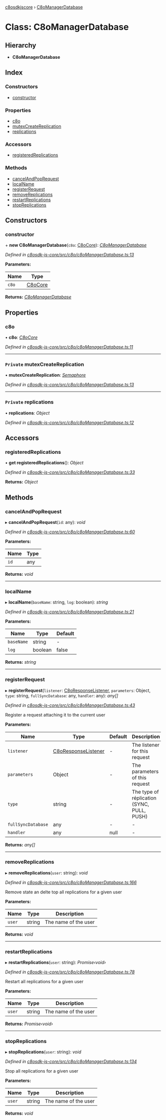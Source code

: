 [c8osdkjscore](../README.md) › [C8oManagerDatabase](c8omanagerdatabase.md)

# Class: C8oManagerDatabase

## Hierarchy

* **C8oManagerDatabase**

## Index

### Constructors

* [constructor](c8omanagerdatabase.md#constructor)

### Properties

* [c8o](c8omanagerdatabase.md#c8o)
* [mutexCreateReplication](c8omanagerdatabase.md#private-mutexcreatereplication)
* [replications](c8omanagerdatabase.md#private-replications)

### Accessors

* [registeredReplications](c8omanagerdatabase.md#registeredreplications)

### Methods

* [cancelAndPopRequest](c8omanagerdatabase.md#cancelandpoprequest)
* [localName](c8omanagerdatabase.md#localname)
* [registerRequest](c8omanagerdatabase.md#registerrequest)
* [removeReplications](c8omanagerdatabase.md#removereplications)
* [restartReplications](c8omanagerdatabase.md#restartreplications)
* [stopReplications](c8omanagerdatabase.md#stopreplications)

## Constructors

###  constructor

\+ **new C8oManagerDatabase**(`c8o`: [C8oCore](c8ocore.md)): *[C8oManagerDatabase](c8omanagerdatabase.md)*

*Defined in [c8osdk-js-core/src/c8o/c8oManagerDatabase.ts:13](https://github.com/convertigo/c8osdk-angular/blob/acd0992/src/c8o/c8oManagerDatabase.ts#L13)*

**Parameters:**

Name | Type |
------ | ------ |
`c8o` | [C8oCore](c8ocore.md) |

**Returns:** *[C8oManagerDatabase](c8omanagerdatabase.md)*

## Properties

###  c8o

• **c8o**: *[C8oCore](c8ocore.md)*

*Defined in [c8osdk-js-core/src/c8o/c8oManagerDatabase.ts:11](https://github.com/convertigo/c8osdk-angular/blob/acd0992/src/c8o/c8oManagerDatabase.ts#L11)*

___

### `Private` mutexCreateReplication

• **mutexCreateReplication**: *[Semaphore](semaphore.md)*

*Defined in [c8osdk-js-core/src/c8o/c8oManagerDatabase.ts:13](https://github.com/convertigo/c8osdk-angular/blob/acd0992/src/c8o/c8oManagerDatabase.ts#L13)*

___

### `Private` replications

• **replications**: *Object*

*Defined in [c8osdk-js-core/src/c8o/c8oManagerDatabase.ts:12](https://github.com/convertigo/c8osdk-angular/blob/acd0992/src/c8o/c8oManagerDatabase.ts#L12)*

## Accessors

###  registeredReplications

• **get registeredReplications**(): *Object*

*Defined in [c8osdk-js-core/src/c8o/c8oManagerDatabase.ts:33](https://github.com/convertigo/c8osdk-angular/blob/acd0992/src/c8o/c8oManagerDatabase.ts#L33)*

**Returns:** *Object*

## Methods

###  cancelAndPopRequest

▸ **cancelAndPopRequest**(`id`: any): *void*

*Defined in [c8osdk-js-core/src/c8o/c8oManagerDatabase.ts:60](https://github.com/convertigo/c8osdk-angular/blob/acd0992/src/c8o/c8oManagerDatabase.ts#L60)*

**Parameters:**

Name | Type |
------ | ------ |
`id` | any |

**Returns:** *void*

___

###  localName

▸ **localName**(`baseName`: string, `log`: boolean): *string*

*Defined in [c8osdk-js-core/src/c8o/c8oManagerDatabase.ts:21](https://github.com/convertigo/c8osdk-angular/blob/acd0992/src/c8o/c8oManagerDatabase.ts#L21)*

**Parameters:**

Name | Type | Default |
------ | ------ | ------ |
`baseName` | string | - |
`log` | boolean | false |

**Returns:** *string*

___

###  registerRequest

▸ **registerRequest**(`listener`: [C8oResponseListener](../interfaces/c8oresponselistener.md), `parameters`: Object, `type`: string, `fullSyncDatabase`: any, `handler`: any): *any[]*

*Defined in [c8osdk-js-core/src/c8o/c8oManagerDatabase.ts:43](https://github.com/convertigo/c8osdk-angular/blob/acd0992/src/c8o/c8oManagerDatabase.ts#L43)*

Register a request attaching it to the current user

**Parameters:**

Name | Type | Default | Description |
------ | ------ | ------ | ------ |
`listener` | [C8oResponseListener](../interfaces/c8oresponselistener.md) | - | The listener for this request |
`parameters` | Object | - | The parameters of this request |
`type` | string | - | The type of réplication (SYNC, PULL, PUSH)  |
`fullSyncDatabase` | any | - | - |
`handler` | any |  null | - |

**Returns:** *any[]*

___

###  removeReplications

▸ **removeReplications**(`user`: string): *void*

*Defined in [c8osdk-js-core/src/c8o/c8oManagerDatabase.ts:166](https://github.com/convertigo/c8osdk-angular/blob/acd0992/src/c8o/c8oManagerDatabase.ts#L166)*

Remove state an delte top all replications for a given user

**Parameters:**

Name | Type | Description |
------ | ------ | ------ |
`user` | string | The name of the user  |

**Returns:** *void*

___

###  restartReplications

▸ **restartReplications**(`user`: string): *Promise‹void›*

*Defined in [c8osdk-js-core/src/c8o/c8oManagerDatabase.ts:78](https://github.com/convertigo/c8osdk-angular/blob/acd0992/src/c8o/c8oManagerDatabase.ts#L78)*

Restart all replications for a given user

**Parameters:**

Name | Type | Description |
------ | ------ | ------ |
`user` | string | The name of the user  |

**Returns:** *Promise‹void›*

___

###  stopReplications

▸ **stopReplications**(`user`: string): *void*

*Defined in [c8osdk-js-core/src/c8o/c8oManagerDatabase.ts:134](https://github.com/convertigo/c8osdk-angular/blob/acd0992/src/c8o/c8oManagerDatabase.ts#L134)*

Stop all replications for a given user

**Parameters:**

Name | Type | Description |
------ | ------ | ------ |
`user` | string | The name of the user  |

**Returns:** *void*
